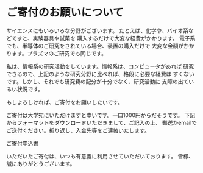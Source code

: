 # ご寄付のお願いについて

サイエンスにもいろいろな分野がございます。
たとえば、化学や、バイオ系などですと、実験器具や試薬を
購入するだけで大変な経費がかかります。
電子系でも、半導体のご研究をされている場合、装置の購入だけで
大変な金額がかかります。プラズマのご研究でも同じです。

私は、情報系の研究活動をしています。情報系は、コンピュータがあれば
研究できるので、上記のような研究分野に比べれば、格段に必要な経費は
すくないです。しかし、それでも研究費の配分が十分でなく、研究活動に
支障の出ているい状況です。

もしよろしければ、ご寄付をお願いしたいです。

ご寄付は大学宛にいただけますと幸いです。一口1000円からだそうです。
下記からフォーマットをダウンロードいただきまして、ご記入の上、
郵送かemailでご送付ください。折り返し、入金先等をご連絡いたします。

[ご寄付申込書](https://iwatakenichi.com/kifu.zip)

いただいたご寄付は、いつも有意義に利用させていただいております。
皆様、誠にありがとうございます。
